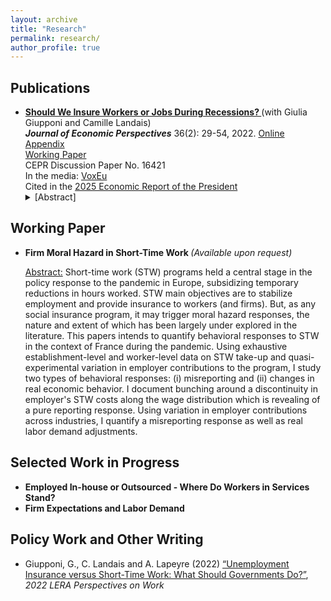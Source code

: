 ```yaml
---
layout: archive
title: "Research"
permalink: research/
author_profile: true
---
```


## Publications

<ul>
<li> <b> <a href="https://pubs.aeaweb.org/doi/pdfplus/10.1257/jep.36.2.29"> Should We Insure Workers or Jobs During Recessions? </a> </b> (with Giulia Giupponi and Camille Landais)
</li> 
<b> <em> Journal of Economic Perspectives</em></b> 36(2): 29-54, 2022. <a href="https://www.dropbox.com/s/6c315g39qo1zh65/JEP_STW_UI_Appendix_220411.pdf?dl=0"> Online Appendix </a>
<br />
 <a href ="https://www.dropbox.com/s/tvl2mimvx5xcu4i/WP_STW_UI_Paper_Appendix_220204.pdf?dl=0"> Working Paper </a>
<br />
CEPR Discussion Paper No. 16421 
 <br />
In the media: <a href="https://voxeu.org/article/social-insurance-policies-turbulent-times-short-time-work-versus-unemployment-insurance"> VoxEu</a>  
 <br />
 Cited in the <a href="[https://voxeu.org/article/social-insurance-policies-turbulent-times-short-time-work-versus-unemployment-insurance](https://bidenwhitehouse.archives.gov/wp-content/uploads/2025/01/ERP-2025.pdf)"> 2025 Economic Report of the President</a>  
 <br />

<details><summary>[Abstract]</summary>
<p>
<em> What is the most efficient way to respond to recessions in the labor market? To this question, policymakers on both sides of the pond gave two diametrically opposed answers during the recent crisis. In the US, the focus was on insuring workers, by aggressively increasing the generosity of unemployment insurance. In Europe, to the contrary, policies were concentrated on saving job matches, with the massive use of labor hoarding subsidies through short-time-work programs, on which so little is actually known. So who got it right? Should we insure workers or jobs during recessions? In this article, we show that far from being substitutes, unemployment insurance and short-time-work policies exhibit strong complementarities. They provide insurance to different types of workers, and against different types of shocks. Short-time-work can be an effective way to reduce socially costly layoffs against large temporary shocks but is less effective against more persistent shocks that require reallocation across firms and sectors. Overall, we conclude that short-time-work is an important and useful addition to the labor market policy-toolkit during recessions, which should be used alongside unemployment insurance.
</em>
</p>
</details>

</ul>

## Working Paper

<ul>
<li> <b> Firm Moral Hazard in Short-Time Work </b> <em>(Available upon request)</em> </li>
 
<p> <ins>Abstract:</ins> Short-time work (STW) programs held a central stage in the policy response to the pandemic in Europe, subsidizing temporary reductions in hours worked. STW main objectives are to stabilize employment and provide insurance to workers (and firms). But, as any social insurance program, it may trigger moral hazard responses, the nature and extent of which has been largely under explored in the literature. This papers intends to quantify behavioral responses to STW in the context of France during the pandemic. Using exhaustive establishment-level and worker-level data on STW take-up and quasi-experimental variation in employer contributions to the program, I study two types of behavioral responses: (i) misreporting and (ii) changes in real economic behavior. I document bunching around a discontinuity in employer's STW costs along the wage distribution which is revealing of a pure reporting response. Using variation in employer contributions across industries, I quantify a misreporting response as well as real labor demand adjustments. </p>
 </ul>
 
## Selected Work in Progress 

<ul>
<li> <b> Employed In-house or Outsourced - Where Do Workers in Services Stand? </b> 
</li> 
<li> <b> Firm Expectations and Labor Demand </b> 
</li> 
</ul>

## Policy Work and Other Writing 
<ul>
 <li> Giupponi, G., C. Landais and A. Lapeyre (2022) <a href="https://www.dropbox.com/s/0vt56wjnawaq54g/POW_2022_Vol26_Pgs64-67_GiupponiLandaisLapeyre.pdf?dl=0"> “Unemployment Insurance versus Short-Time Work: What Should Governments Do?”</a>, <em> 2022 LERA Perspectives on Work</em>
</li> 
 
</ul>
